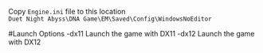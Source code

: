 Copy `Engine.ini` file to this location \
```Duet Night Abyss\DNA Game\EM\Saved\Config\WindowsNoEditor```

#Launch Options
-dx11 Launch the game with DX11
-dx12 Launch the game with DX12